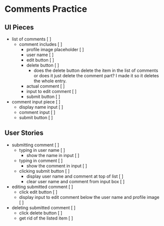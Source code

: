 # Comments Practice

## UI Pieces

- list of comments [ ]
   - comment includes [ ]
      - profile image placeholder [ ]
      - user name [ ]
      - edit button [ ]
      - delete button [ ]
         - does the delete button delete the item in the list of comments or does it just delete the comment part? I made it so it deletes the whole entry.
      - actual comment [ ]
      - input to edit comment [ ]
      - submit button [ ]
- comment input piece [ ]
   - display name input [ ]
   - comment input [ ]
   - submit button [ ]

## User Stories

- submitting comment [ ]
  - typing in user name [ ]
    - show the name in input [ ]
  - typing in comment [ ]
     - show the comment in input [ ]
  - clicking submit button [ ]
     - display user name and comment at top of list [ ]
     - clear user name and comment from input box [ ]
- editing submitted comment [ ]
  - click edit button [ ]
  - display input to edit comment below the user name and profile image [ ]
- deleting submitted comment [ ]
   - click delete button [ ]
   - get rid of the listed item [ ]